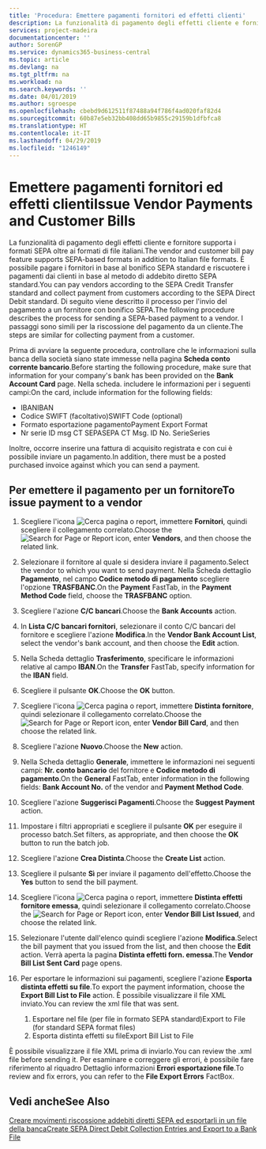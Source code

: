```yaml
---
title: 'Procedura: Emettere pagamenti fornitori ed effetti clienti'
description: La funzionalità di pagamento degli effetti cliente e fornitore supporta i formati SEPA oltre ai formati di file italiani.
services: project-madeira
documentationcenter: ''
author: SorenGP
ms.service: dynamics365-business-central
ms.topic: article
ms.devlang: na
ms.tgt_pltfrm: na
ms.workload: na
ms.search.keywords: ''
ms.date: 04/01/2019
ms.author: sgroespe
ms.openlocfilehash: cbebd9d612511f87488a94f786f4ad020faf82d4
ms.sourcegitcommit: 60b87e5eb32bb408dd65b9855c29159b1dfbfca8
ms.translationtype: HT
ms.contentlocale: it-IT
ms.lasthandoff: 04/29/2019
ms.locfileid: "1246149"
---
```

# <a name="issue-vendor-payments-and-customer-bills"></a><span data-ttu-id="d6602-103">Emettere pagamenti fornitori ed effetti clienti</span><span class="sxs-lookup"><span data-stu-id="d6602-103">Issue Vendor Payments and Customer Bills</span></span>
<span data-ttu-id="d6602-104">La funzionalità di pagamento degli effetti cliente e fornitore supporta i formati SEPA oltre ai formati di file italiani.</span><span class="sxs-lookup"><span data-stu-id="d6602-104">The vendor and customer bill pay feature supports SEPA-based formats in addition to Italian file formats.</span></span> <span data-ttu-id="d6602-105">È possibile pagare i fornitori in base al bonifico SEPA standard e riscuotere i pagamenti dai clienti in base al metodo di addebito diretto SEPA standard.</span><span class="sxs-lookup"><span data-stu-id="d6602-105">You can pay vendors according to the SEPA Credit Transfer standard and collect payment from customers according to the SEPA Direct Debit standard.</span></span> <span data-ttu-id="d6602-106">Di seguito viene descritto il processo per l'invio del pagamento a un fornitore con bonifico SEPA.</span><span class="sxs-lookup"><span data-stu-id="d6602-106">The following procedure describes the process for sending a SEPA-based payment to a vendor.</span></span> <span data-ttu-id="d6602-107">I passaggi sono simili per la riscossione del pagamento da un cliente.</span><span class="sxs-lookup"><span data-stu-id="d6602-107">The steps are similar for collecting payment from a customer.</span></span>  

 <span data-ttu-id="d6602-108">Prima di avviare la seguente procedura, controllare che le informazioni sulla banca della società siano state immesse nella pagina **Scheda conto corrente bancario**.</span><span class="sxs-lookup"><span data-stu-id="d6602-108">Before starting the following procedure, make sure that information for your company's bank has been provided on the **Bank Account Card** page.</span></span> <span data-ttu-id="d6602-109">Nella scheda. includere le informazioni per i seguenti campi:</span><span class="sxs-lookup"><span data-stu-id="d6602-109">On the card, include information for the following fields:</span></span>  

- <span data-ttu-id="d6602-110">IBAN</span><span class="sxs-lookup"><span data-stu-id="d6602-110">IBAN</span></span>  
- <span data-ttu-id="d6602-111">Codice SWIFT (facoltativo)</span><span class="sxs-lookup"><span data-stu-id="d6602-111">SWIFT Code (optional)</span></span>  
- <span data-ttu-id="d6602-112">Formato esportazione pagamento</span><span class="sxs-lookup"><span data-stu-id="d6602-112">Payment Export Format</span></span>  
- <span data-ttu-id="d6602-113">Nr serie ID msg CT SEPA</span><span class="sxs-lookup"><span data-stu-id="d6602-113">SEPA CT Msg. ID No.</span></span> <span data-ttu-id="d6602-114">Serie</span><span class="sxs-lookup"><span data-stu-id="d6602-114">Series</span></span>  

<span data-ttu-id="d6602-115">Inoltre, occorre inserire una fattura di acquisito registrata e con cui è possibile inviare un pagamento.</span><span class="sxs-lookup"><span data-stu-id="d6602-115">In addition, there must be a posted purchased invoice against which you can send a payment.</span></span>  

## <a name="to-issue-payment-to-a-vendor"></a><span data-ttu-id="d6602-116">Per emettere il pagamento per un fornitore</span><span class="sxs-lookup"><span data-stu-id="d6602-116">To issue payment to a vendor</span></span>  

1. <span data-ttu-id="d6602-117">Scegliere l'icona ![Cerca pagina o report](../../media/ui-search/search_small.png "icona Cerca pagina o report"), immettere **Fornitori**, quindi scegliere il collegamento correlato.</span><span class="sxs-lookup"><span data-stu-id="d6602-117">Choose the ![Search for Page or Report](../../media/ui-search/search_small.png "Search for Page or Report icon") icon, enter **Vendors**, and then choose the related link.</span></span>  
2. <span data-ttu-id="d6602-118">Selezionare il fornitore al quale si desidera inviare il pagamento.</span><span class="sxs-lookup"><span data-stu-id="d6602-118">Select the vendor to which you want to send payment.</span></span> <span data-ttu-id="d6602-119">Nella Scheda dettaglio **Pagamento**, nel campo **Codice metodo di pagamento** scegliere l'opzione **TRASFBANC**.</span><span class="sxs-lookup"><span data-stu-id="d6602-119">On the **Payment** FastTab, in the **Payment Method Code** field, choose the **TRASFBANC** option.</span></span>
3. <span data-ttu-id="d6602-120">Scegliere l'azione **C/C bancari**.</span><span class="sxs-lookup"><span data-stu-id="d6602-120">Choose the **Bank Accounts** action.</span></span>  
4. <span data-ttu-id="d6602-121">In **Lista C/C bancari fornitori**, selezionare il conto C/C bancari del fornitore e scegliere l'azione **Modifica**.</span><span class="sxs-lookup"><span data-stu-id="d6602-121">In the **Vendor Bank Account List**, select the vendor's bank account, and then choose the **Edit** action.</span></span>
5. <span data-ttu-id="d6602-122">Nella Scheda dettaglio **Trasferimento**, specificare le informazioni relative al campo **IBAN**.</span><span class="sxs-lookup"><span data-stu-id="d6602-122">On the **Transfer** FastTab, specify information for the **IBAN** field.</span></span>  
6. <span data-ttu-id="d6602-123">Scegliere il pulsante **OK**.</span><span class="sxs-lookup"><span data-stu-id="d6602-123">Choose the **OK** button.</span></span>  
7. <span data-ttu-id="d6602-124">Scegliere l'icona ![Cerca pagina o report](../../media/ui-search/search_small.png "Cerca pagina o report"), immettere **Distinta fornitore**, quindi selezionare il collegamento correlato.</span><span class="sxs-lookup"><span data-stu-id="d6602-124">Choose the ![Search for Page or Report](../../media/ui-search/search_small.png "Search for Page or Report icon") icon, enter **Vendor Bill Card**, and then choose the related link.</span></span>  
8. <span data-ttu-id="d6602-125">Scegliere l'azione **Nuovo**.</span><span class="sxs-lookup"><span data-stu-id="d6602-125">Choose the **New** action.</span></span>  
9.  <span data-ttu-id="d6602-126">Nella Scheda dettaglio **Generale**, immettere le informazioni nei seguenti campi: **Nr. conto bancario** del fornitore e **Codice metodo di pagamento**.</span><span class="sxs-lookup"><span data-stu-id="d6602-126">On the **General** FastTab, enter information in the following fields: **Bank Account No.** of the vendor and **Payment Method Code**.</span></span>  
10. <span data-ttu-id="d6602-127">Scegliere l'azione **Suggerisci Pagamenti**.</span><span class="sxs-lookup"><span data-stu-id="d6602-127">Choose the **Suggest Payment** action.</span></span>
11. <span data-ttu-id="d6602-128">Impostare i filtri appropriati e scegliere il pulsante **OK** per eseguire il processo batch.</span><span class="sxs-lookup"><span data-stu-id="d6602-128">Set filters, as appropriate, and then choose the **OK** button to run the batch job.</span></span>  
12. <span data-ttu-id="d6602-129">Scegliere l'azione **Crea Distinta**.</span><span class="sxs-lookup"><span data-stu-id="d6602-129">Choose the **Create List** action.</span></span>
13. <span data-ttu-id="d6602-130">Scegliere il pulsante **Sì** per inviare il pagamento dell'effetto.</span><span class="sxs-lookup"><span data-stu-id="d6602-130">Choose the **Yes** button to send the bill payment.</span></span>  
14. <span data-ttu-id="d6602-131">Scegliere l'icona ![Cerca pagina o report](../../media/ui-search/search_small.png "icona Cerca pagina o report"), immettere **Distinta effetti fornitore emessa**, quindi selezionare il collegamento correlato.</span><span class="sxs-lookup"><span data-stu-id="d6602-131">Choose the ![Search for Page or Report](../../media/ui-search/search_small.png "Search for Page or Report icon") icon, enter **Vendor Bill List Issued**, and choose the related link.</span></span>
15. <span data-ttu-id="d6602-132">Selezionare l'utente dall'elenco quindi scegliere l'azione **Modifica**.</span><span class="sxs-lookup"><span data-stu-id="d6602-132">Select the bill payment that you issued from the list, and then choose the **Edit** action.</span></span> <span data-ttu-id="d6602-133">Verrà aperta la pagina **Distinta effetti forn. emessa**.</span><span class="sxs-lookup"><span data-stu-id="d6602-133">The **Vendor Bill List Sent Card** page opens.</span></span>  
16. <span data-ttu-id="d6602-134">Per esportare le informazioni sui pagamenti, scegliere l'azione **Esporta distinta effetti su file**.</span><span class="sxs-lookup"><span data-stu-id="d6602-134">To export the payment information, choose the **Export Bill List to File** action.</span></span> <span data-ttu-id="d6602-135">È possibile visualizzare il file XML inviato.</span><span class="sxs-lookup"><span data-stu-id="d6602-135">You can review the xml file that was sent.</span></span>  

    1.  <span data-ttu-id="d6602-136">Esportare nel file (per file in formato SEPA standard)</span><span class="sxs-lookup"><span data-stu-id="d6602-136">Export to File (for standard SEPA format files)</span></span>  
    2.  <span data-ttu-id="d6602-137">Esporta distinta effetti su file</span><span class="sxs-lookup"><span data-stu-id="d6602-137">Export Bill List to File</span></span>  

<span data-ttu-id="d6602-138">È possibile visualizzare il file XML prima di inviarlo.</span><span class="sxs-lookup"><span data-stu-id="d6602-138">You can review the .xml file before sending it.</span></span> <span data-ttu-id="d6602-139">Per esaminare e correggere gli errori, è possibile fare riferimento al riquadro Dettaglio informazioni **Errori esportazione file**.</span><span class="sxs-lookup"><span data-stu-id="d6602-139">To review and fix errors, you can refer to the **File Export Errors** FactBox.</span></span>  

## <a name="see-also"></a><span data-ttu-id="d6602-140">Vedi anche</span><span class="sxs-lookup"><span data-stu-id="d6602-140">See Also</span></span>  
[<span data-ttu-id="d6602-141">Creare movimenti riscossione addebiti diretti SEPA ed esportarli in un file della banca</span><span class="sxs-lookup"><span data-stu-id="d6602-141">Create SEPA Direct Debit Collection Entries and Export to a Bank File</span></span>](../../finance-how-create-sepa-direct-debit-collection-entries-export-bank-file.md)
